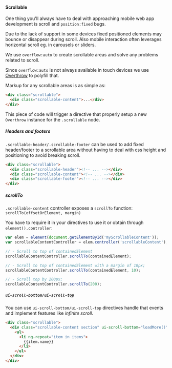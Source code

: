 #### Scrollable

One thing you'll always have to deal with approaching mobile web app development is scroll and `position:fixed` bugs.

Due to the lack of support in some devices fixed positioned elements may bounce or disappear during scroll. Also mobile interaction often leverages horizontal scroll eg. in carousels or sliders.

We use `overflow:auto` to create scrollable areas and solve any problems related to scroll.

Since `overflow:auto` is not always available in touch devices we use [Overthrow](http://filamentgroup.github.io/Overthrow/) to polyfill that.

Markup for any scrollable areas is as simple as:

``` html
<div class="scrollable">
  <div class="scrollable-content">...</div>
</div>
```

This piece of code will trigger a directive that properly setup a new `Overthrow` instance for the `.scrollable` node.

##### Headers and footers

`.scrollable-header/.scrollable-footer` can be used to add fixed header/footer to a scrollable area without having to deal with css height and positioning to avoid breaking scroll.

``` html
<div class="scrollable">
  <div class="scrollable-header"><!-- ... --></div>
  <div class="scrollable-content"><!-- ... --></div>
  <div class="scrollable-footer"><!-- ... --></div>
</div>
```

##### scrollTo

`.scrollable-content` controller exposes a `scrollTo` function: `scrollTo(offsetOrElement, margin)` 

You have to require it in your directives to use it or obtain through `element().controller`:

``` js
var elem = element(document.getElementById('myScrollableContent'));
var scrollableContentController = elem.controller('scrollableContent');

// - Scroll to top of containedElement
scrollableContentController.scrollTo(containedElement);

// - Scroll to top of containedElement with a margin of 10px;
scrollableContentController.scrollTo(containedElement, 10);

// - Scroll top by 200px;
scrollableContentController.scrollTo(200);
```

##### `ui-scroll-bottom/ui-scroll-top`

You can use `ui-scroll-bottom/ui-scroll-top` directives handle that events and implement features like _infinite scroll_.

``` html
<div class="scrollable">
  <div class="scrollable-content section" ui-scroll-bottom="loadMore()">
    <ul>
      <li ng-repeat="item in items">
        {{item.name}}
      </li>
    </ul>
  </div>
</div>
```